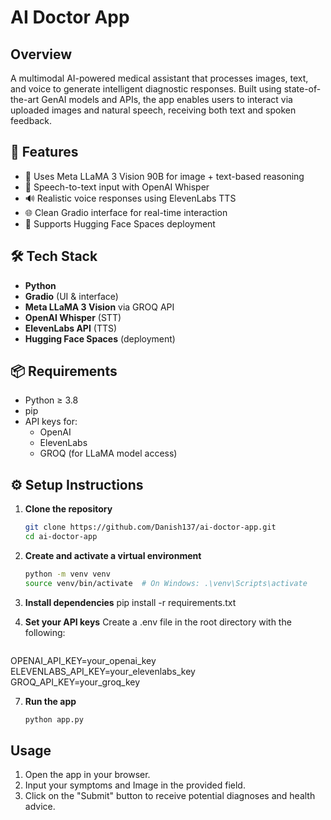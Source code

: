 # AI Doctor App

## Overview

A multimodal AI-powered medical assistant that processes images, text, and voice to generate intelligent diagnostic responses. Built using state-of-the-art GenAI models and APIs, the app enables users to interact via uploaded images and natural speech, receiving both text and spoken feedback.


## 🚀 Features

- 🧠 Uses Meta LLaMA 3 Vision 90B for image + text-based reasoning
- 🎤 Speech-to-text input with OpenAI Whisper
- 🔊 Realistic voice responses using ElevenLabs TTS
- 🌐 Clean Gradio interface for real-time interaction
- 🧩 Supports Hugging Face Spaces deployment

## 🛠️ Tech Stack

- **Python**
- **Gradio** (UI & interface)
- **Meta LLaMA 3 Vision** via GROQ API
- **OpenAI Whisper** (STT)
- **ElevenLabs API** (TTS)
- **Hugging Face Spaces** (deployment)

## 📦 Requirements

- Python ≥ 3.8
- pip
- API keys for:
  - OpenAI
  - ElevenLabs
  - GROQ (for LLaMA model access)





## ⚙️ Setup Instructions

1. **Clone the repository**
   ```bash
   git clone https://github.com/Danish137/ai-doctor-app.git
   cd ai-doctor-app
   
2. **Create and activate a virtual environment**
   ```bash
   python -m venv venv
   source venv/bin/activate  # On Windows: .\venv\Scripts\activate

4. **Install dependencies**
   pip install -r requirements.txt

5. **Set your API keys**
   Create a .env file in the root directory with the following:
   ```bash
OPENAI_API_KEY=your_openai_key
ELEVENLABS_API_KEY=your_elevenlabs_key
GROQ_API_KEY=your_groq_key

7. **Run the app**
   ```bash
   python app.py

## Usage

1. Open the app in your browser.
2. Input your symptoms and  Image in the provided field.
3. Click on the "Submit" button to receive potential diagnoses and health advice.


